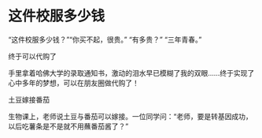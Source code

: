# 这件校服多少钱

“这件校服多少钱？”“你买不起，很贵。” “有多贵？” “三年青春。” 

终于可以代购了 

手里拿着哈佛大学的录取通知书，激动的泪水早已模糊了我的双眼……终于实现了心中多年的梦想，可以在朋友圈做代购了！ 

土豆嫁接番茄 

生物课上，老师说土豆与番茄可以嫁接。一位同学问：“老师，要是转基因成功，以后吃薯条是不是就不用蘸番茄酱了？”